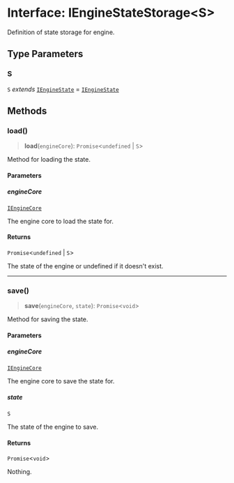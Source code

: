 # Interface: IEngineStateStorage\<S\>

Definition of state storage for engine.

## Type Parameters

### S

`S` *extends* [`IEngineState`](IEngineState.md) = [`IEngineState`](IEngineState.md)

## Methods

### load()

> **load**(`engineCore`): `Promise`\<`undefined` \| `S`\>

Method for loading the state.

#### Parameters

##### engineCore

[`IEngineCore`](IEngineCore.md)

The engine core to load the state for.

#### Returns

`Promise`\<`undefined` \| `S`\>

The state of the engine or undefined if it doesn't exist.

***

### save()

> **save**(`engineCore`, `state`): `Promise`\<`void`\>

Method for saving the state.

#### Parameters

##### engineCore

[`IEngineCore`](IEngineCore.md)

The engine core to save the state for.

##### state

`S`

The state of the engine to save.

#### Returns

`Promise`\<`void`\>

Nothing.
